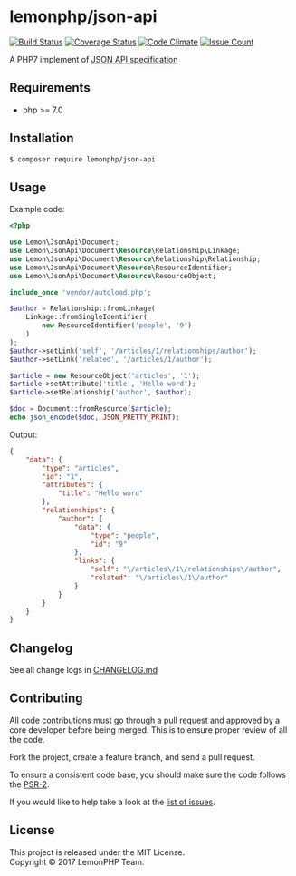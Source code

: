 # lemonphp/json-api

[![Build Status](https://travis-ci.org/lemonphp/json-api.svg?branch=master)](https://travis-ci.org/lemonphp/json-api)
[![Coverage Status](https://coveralls.io/repos/github/lemonphp/json-api/badge.svg?branch=master)](https://coveralls.io/github/lemonphp/json-api?branch=master)
[![Code Climate](https://codeclimate.com/github/lemonphp/json-api/badges/gpa.svg)](https://codeclimate.com/github/lemonphp/json-api)
[![Issue Count](https://codeclimate.com/github/lemonphp/json-api/badges/issue_count.svg)](https://codeclimate.com/github/lemonphp/json-api)

A PHP7 implement of [JSON API specification](http://jsonapi.org/)

## Requirements

* php >= 7.0

## Installation

```bash
$ composer require lemonphp/json-api
```

## Usage

Example code:

```php
<?php

use Lemon\JsonApi\Document;
use Lemon\JsonApi\Document\Resource\Relationship\Linkage;
use Lemon\JsonApi\Document\Resource\Relationship\Relationship;
use Lemon\JsonApi\Document\Resource\ResourceIdentifier;
use Lemon\JsonApi\Document\Resource\ResourceObject;

include_once 'vendor/autoload.php';

$author = Relationship::fromLinkage(
    Linkage::fromSingleIdentifier(
        new ResourceIdentifier('people', '9')
    )
);
$author->setLink('self', '/articles/1/relationships/author');
$author->setLink('related', '/articles/1/author');

$article = new ResourceObject('articles', '1');
$article->setAttribute('title', 'Hello word');
$article->setRelationship('author', $author);

$doc = Document::fromResource($article);
echo json_encode($doc, JSON_PRETTY_PRINT);

```

Output:

```json
{
    "data": {
        "type": "articles",
        "id": "1",
        "attributes": {
            "title": "Hello word"
        },
        "relationships": {
            "author": {
                "data": {
                    "type": "people",
                    "id": "9"
                },
                "links": {
                    "self": "\/articles\/1\/relationships\/author",
                    "related": "\/articles\/1\/author"
                }
            }
        }
    }
}
```

## Changelog

See all change logs in [CHANGELOG.md][changelog]

## Contributing

All code contributions must go through a pull request and approved by
a core developer before being merged. This is to ensure proper review of all the code.

Fork the project, create a feature branch, and send a pull request.

To ensure a consistent code base, you should make sure the code follows the [PSR-2][psr2].

If you would like to help take a look at the [list of issues][issues].

## License

This project is released under the MIT License.   
Copyright © 2017 LemonPHP Team.


[changelog]: https://github.com/lemonphp/json-api/blob/master/CHANGELOG.md
[psr2]: https://github.com/php-fig/fig-standards/blob/master/accepted/PSR-2-coding-style-guide.md
[issues]: https://github.com/lemonphp/json-api/issues